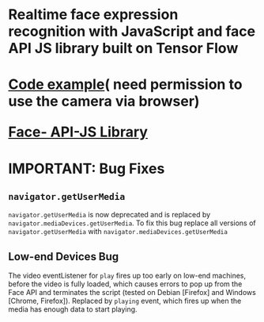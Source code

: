 <h1>Realtime face expression recognition with JavaScript and face API JS library built on Tensor Flow <h1>


[Code example](https://bit.ly/3iSNKQ2)( need permission to use the camera via browser)

[Face- API-JS Library](https://github.com/justadudewhohacks/face-api.js)

# IMPORTANT: Bug Fixes

## `navigator.getUserMedia`

`navigator.getUserMedia` is now deprecated and is replaced by `navigator.mediaDevices.getUserMedia`. To fix this bug replace all versions of `navigator.getUserMedia` with `navigator.mediaDevices.getUserMedia`

## Low-end Devices Bug

The video eventListener for `play` fires up too early on low-end machines, before the video is fully loaded, which causes errors to pop up from the Face API and terminates the script (tested on Debian [Firefox] and Windows [Chrome, Firefox]). Replaced by `playing` event, which fires up when the media has enough data to start playing.
